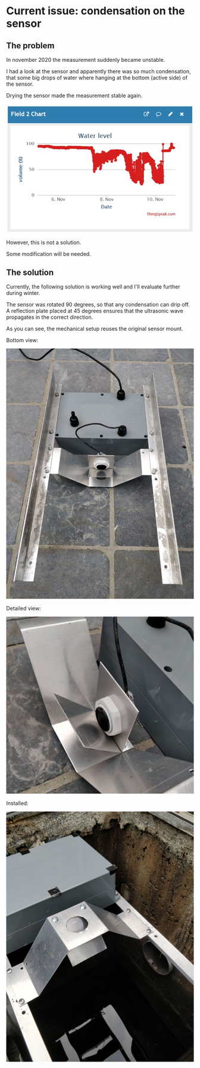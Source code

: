 # Current issue: condensation on the sensor

## The problem

In november 2020 the measurement suddenly became unstable.

I had a look at the sensor and apparently there was so much condensation,
that some big drops of water where hanging at the bottom (active side) of the sensor.

Drying the sensor made the measurement stable again.

![chart](ci01-chart.jpg)

However, this is not a solution.

Some modification will be needed.

## The solution

Currently, the following solution is working well and I'll evaluate further during winter.

The sensor was rotated 90 degrees, so that any condensation can drip off.
A reflection plate placed at 45 degrees ensures that the ultrasonic wave propagates in the correct direction.

As you can see, the mechanical setup reuses the original sensor mount.

Bottom view:

![bottom](ci01-bottom.jpg)

Detailed view:

![detail](ci01-detail.jpg)

Installed:

![top](ci01-top.jpg)




